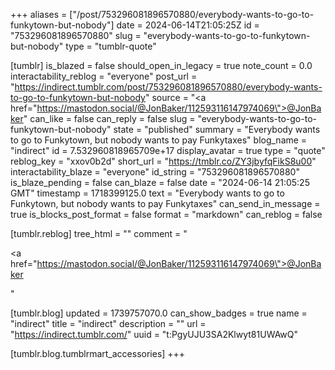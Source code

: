 +++
aliases = ["/post/753296081896570880/everybody-wants-to-go-to-funkytown-but-nobody"]
date = 2024-06-14T21:05:25Z
id = "753296081896570880"
slug = "everybody-wants-to-go-to-funkytown-but-nobody"
type = "tumblr-quote"

[tumblr]
is_blazed = false
should_open_in_legacy = true
note_count = 0.0
interactability_reblog = "everyone"
post_url = "https://indirect.tumblr.com/post/753296081896570880/everybody-wants-to-go-to-funkytown-but-nobody"
source = "<a href=\"https://mastodon.social/@JonBaker/112593116147974069\">@JonBaker</a>"
can_like = false
can_reply = false
slug = "everybody-wants-to-go-to-funkytown-but-nobody"
state = "published"
summary = "Everybody wants to go to Funkytown, but nobody wants to pay Funkytaxes"
blog_name = "indirect"
id = 7.532960818965709e+17
display_avatar = true
type = "quote"
reblog_key = "xxov0b2d"
short_url = "https://tmblr.co/ZY3jbyfqFikS8u00"
interactability_blaze = "everyone"
id_string = "753296081896570880"
is_blaze_pending = false
can_blaze = false
date = "2024-06-14 21:05:25 GMT"
timestamp = 1718399125.0
text = "Everybody wants to go to Funkytown, but nobody wants to pay Funkytaxes"
can_send_in_message = true
is_blocks_post_format = false
format = "markdown"
can_reblog = false

[tumblr.reblog]
tree_html = ""
comment = "<p><a href=\"https://mastodon.social/@JonBaker/112593116147974069\">@JonBaker</a></p>"

[tumblr.blog]
updated = 1739757070.0
can_show_badges = true
name = "indirect"
title = "indirect"
description = ""
url = "https://indirect.tumblr.com/"
uuid = "t:PgyUJU3SA2Klwyt81UWAwQ"

[tumblr.blog.tumblrmart_accessories]
+++
